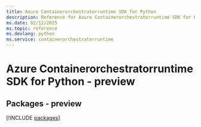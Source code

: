 ```yaml
---
title: Azure Containerorchestratorruntime SDK for Python
description: Reference for Azure Containerorchestratorruntime SDK for Python
ms.date: 02/12/2025
ms.topic: reference
ms.devlang: python
ms.service: containerorchestratorruntime
---
```

# Azure Containerorchestratorruntime SDK for Python - preview
## Packages - preview
[!INCLUDE [packages](containerorchestratorruntime-index.md)]